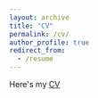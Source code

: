 ```yaml
---
layout: archive
title: "CV"
permalink: /cv/
author_profile: true
redirect_from:
  - /resume
---
```



Here's my <a href="https://pallika.github.io/files/Pallika_resume_November2019.pdf"> CV </a> 
